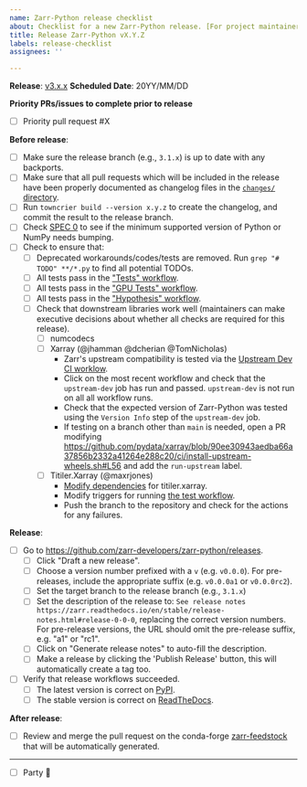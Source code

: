 ```yaml
---
name: Zarr-Python release checklist
about: Checklist for a new Zarr-Python release. [For project maintainers only!]
title: Release Zarr-Python vX.Y.Z
labels: release-checklist
assignees: ''

---
```


**Release**: [v3.x.x](https://github.com/zarr-developers/zarr-python/milestones/?)
**Scheduled Date**: 20YY/MM/DD

**Priority PRs/issues to complete prior to release**

- [ ] Priority pull request #X

**Before release**:

- [ ] Make sure the release branch (e.g., `3.1.x`) is up to date with any backports.
- [ ] Make sure that all pull requests which will be included in the release have been properly documented as changelog files in the [`changes/` directory](https://github.com/zarr-developers/zarr-python/tree/main/changes).
- [ ] Run ``towncrier build --version x.y.z`` to create the changelog, and commit the result to the release branch.
- [ ] Check [SPEC 0](https://scientific-python.org/specs/spec-0000/#support-window) to see if the minimum supported version of Python or NumPy needs bumping.
- [ ] Check to ensure that:
  - [ ] Deprecated workarounds/codes/tests are removed. Run `grep "# TODO" **/*.py` to find all potential TODOs.
  - [ ] All tests pass in the ["Tests" workflow](https://github.com/zarr-developers/zarr-python/actions/workflows/test.yml).
  - [ ] All tests pass in the ["GPU Tests" workflow](https://github.com/zarr-developers/zarr-python/actions/workflows/gpu_test.yml).
  - [ ] All tests pass in the ["Hypothesis" workflow](https://github.com/zarr-developers/zarr-python/actions/workflows/hypothesis.yaml).
  - [ ] Check that downstream libraries work well (maintainers can make executive decisions about whether all checks are required for this release).
    - [ ] numcodecs
    - [ ] Xarray (@jhamman @dcherian @TomNicholas)
        - Zarr's upstream compatibility is tested via the [Upstream Dev CI worklow](https://github.com/pydata/xarray/actions/workflows/upstream-dev-ci.yaml).
        - Click on the most recent workflow and check that the `upstream-dev` job has run and passed. `upstream-dev` is not run on all all workflow runs.
        - Check that the expected version of Zarr-Python was tested using the `Version Info` step of the `upstream-dev` job.
        - If testing on a branch other than `main` is needed, open a PR modifying https://github.com/pydata/xarray/blob/90ee30943aedba66a37856b2332a41264e288c20/ci/install-upstream-wheels.sh#L56 and add the `run-upstream` label.
    - [ ] Titiler.Xarray (@maxrjones)
        - [Modify dependencies](https://github.com/developmentseed/titiler/blob/main/src/titiler/xarray/pyproject.toml) for titiler.xarray.
        - Modify triggers for running [the test workflow](https://github.com/developmentseed/titiler/blob/61549f2de07b20cca8fb991cfcdc89b23e18ad05/.github/workflows/ci.yml#L5-L7).
        - Push the branch to the repository and check for the actions for any failures.

**Release**:

- [ ] Go to https://github.com/zarr-developers/zarr-python/releases.
  - [ ] Click "Draft a new release".
  - [ ] Choose a version number prefixed with a `v` (e.g. `v0.0.0`). For pre-releases, include the appropriate suffix (e.g. `v0.0.0a1` or `v0.0.0rc2`).
  - [ ] Set the target branch to the release branch (e.g., `3.1.x`)
  - [ ] Set the description of the release to: `See release notes https://zarr.readthedocs.io/en/stable/release-notes.html#release-0-0-0`, replacing the correct version numbers. For pre-release versions, the URL should omit the pre-release suffix, e.g. "a1" or "rc1".
  - [ ] Click on "Generate release notes" to auto-fill the description.
  - [ ] Make a release by clicking the 'Publish Release' button, this will automatically create a tag too.
- [ ] Verify that release workflows succeeded.
  - [ ] The latest version is correct on [PyPI](https://pypi.org/project/zarr/).
  - [ ] The stable version is correct on [ReadTheDocs](https://zarr.readthedocs.io/en/stable/).

**After release**:

- [ ] Review and merge the pull request on the conda-forge [zarr-feedstock](https://github.com/conda-forge/zarr-feedstock) that will be automatically generated.

---

- [ ] Party :tada:
